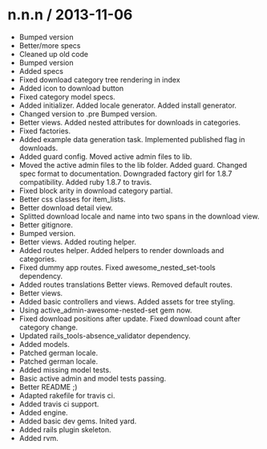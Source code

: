 
n.n.n / 2013-11-06 
==================

  * Bumped version
  * Better/more specs
  * Cleaned up old code
  * Bumped version
  * Added specs
  * Fixed download category tree rendering in index
  * Added icon to download button
  * Fixed category model specs.
  * Added initializer. Added locale generator. Added install generator.
  * Changed version to .pre Bumped version.
  * Better views. Added nested attributes for downloads in categories.
  * Fixed factories.
  * Added example data generation task. Implemented published flag in downloads.
  * Added guard config. Moved active admin files to lib.
  * Moved the active admin files to the lib folder. Added guard. Changed spec format to documentation. Downgraded factory girl for 1.8.7 compatibility. Added ruby 1.8.7 to travis.
  * Fixed block arity in download category partial.
  * Better css classes for item_lists.
  * Better download detail view.
  * Splitted download locale and name into two spans in the download view.
  * Better gitignore.
  * Bumped version.
  * Better views. Added routing helper.
  * Added routes helper. Added helpers to render downloads and categories.
  * Fixed dummy app routes. Fixed awesome_nested_set-tools dependency.
  * Added routes translations Better views. Removed default routes.
  * Better views.
  * Added basic controllers and views. Added assets for tree styling.
  * Using active_admin-awesome-nested-set gem now.
  * Fixed download positions after update. Fixed download count after category change.
  * Updated rails_tools-absence_validator dependency.
  * Added models.
  * Patched german locale.
  * Patched german locale.
  * Added missing model tests.
  * Basic active admin and model tests passing.
  * Better README ;)
  * Adapted rakefile for travis ci.
  * Added travis ci support.
  * Added engine.
  * Added basic dev gems. Inited yard.
  * Added rails plugin skeleton.
  * Added rvm.
